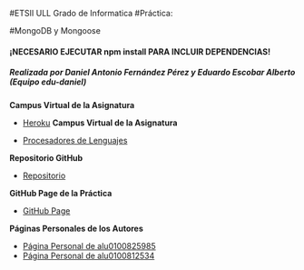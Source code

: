 #ETSII ULL Grado de Informatica
#Práctica:

#MongoDB y Mongoose

#### **¡NECESARIO EJECUTAR npm install PARA INCLUIR DEPENDENCIAS!**

##### Realizada por Daniel Antonio Fernández Pérez y Eduardo Escobar Alberto (Equipo edu-daniel)

**Campus Virtual de la Asignatura**

* [Heroku](https://ajax-ecma6-modules-edu-daniel.herokuapp.com/)
**Campus Virtual de la Asignatura**

* [Procesadores de Lenguajes](https://campusvirtual.ull.es/1516/course/view.php?id=178)

**Repositorio GitHub**

* [Repositorio](https://github.com/alu0100825985/mongodb-mongoose-csv-edu-daniel)

**GitHub Page de la Práctica**

* [GitHub Page](http://alu0100825985.github.io/mongodb-mongoose-csv-edu-daniel/)

**Páginas Personales de los Autores**

* [Página Personal de alu0100825985](http://alu0100825985.github.io./)
* [Página Personal de alu0100812534](http://alu0100812534.github.io./)
